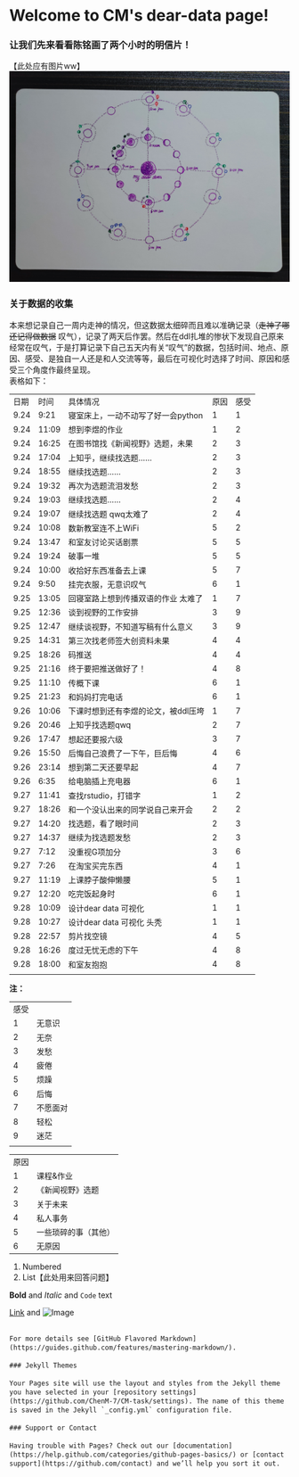 # Welcome to CM's dear-data page!

### 让我们先来看看陈铭画了两个小时的明信片！
【此处应有图片ww】
![deardata1](https://github.com/ChenM-7/CM-task/blob/master/deardata1.jpg)
### 关于数据的收集
本来想记录自己一周内走神的情况，但这数据太细碎而且难以准确记录（~~走神了哪还记得做数据~~ 叹气），记录了两天后作罢。然后在ddl扎堆的惨状下发现自己原来经常在叹气，于是打算记录下自己五天内有关“叹气”的数据，包括时间、地点、原因、感受、是独自一人还是和人交流等等，最后在可视化时选择了时间、原因和感受三个角度作最终呈现。
<br>表格如下：


<table class="table table-bordered table-striped table-condensed">
   <tr>
      <td>日期</td>
      <td>时间</td>
      <td>具体情况</td>
      <td>原因</td>
      <td>感受</td>

   </tr>
   <tr>
      <td>9.24</td>
      <td>9:21</td>
      <td>寝室床上，一动不动写了好一会python</td>
      <td>1</td>
      <td>1</td>

   </tr>
   <tr>
      <td>9.24</td>
      <td>11:09</td>
      <td>想到李煜的作业</td>
      <td>1</td>
      <td>2</td>
 
   </tr>
   <tr>
      <td>9.24</td>
      <td>16:25</td>
      <td>在图书馆找《新闻视野》选题，未果</td>
      <td>2</td>
      <td>3</td>

   </tr>
   <tr>
      <td>9.24</td>
      <td>17:04</td>
      <td>上知乎，继续找选题……</td>
      <td>2</td>
      <td>3</td>

   </tr>
   <tr>
      <td>9.24</td>
      <td>18:55</td>
      <td>继续找选题……</td>
      <td>2</td>
      <td>3</td>

   </tr>
   <tr>
      <td>9.24</td>
      <td>19:32</td>
      <td>再次为选题流泪发愁</td>
      <td>2</td>
      <td>3</td>

   </tr>
   <tr>
      <td>9.24</td>
      <td>19:03</td>
      <td>继续找选题……</td>
      <td>2</td>
      <td>4</td>

   </tr>
   <tr>
      <td>9.24</td>
      <td>19:07</td>
      <td>继续找选题 qwq太难了</td>
      <td>2</td>
      <td>4</td>

   </tr>
   <tr>
      <td>9.24</td>
      <td>10:08</td>
      <td>数新教室连不上WiFi</td>
      <td>5</td>
      <td>2</td>

   </tr>
   <tr>
      <td>9.24</td>
      <td>13:47</td>
      <td>和室友讨论买话剧票</td>
      <td>5</td>
      <td>5</td>

   </tr>
   <tr>
      <td>9.24</td>
      <td>19:24</td>
      <td>破事一堆</td>
      <td>5</td>
      <td>5</td>

   </tr>
   <tr>
      <td>9.24</td>
      <td>10:00</td>
      <td>收拾好东西准备去上课</td>
      <td>5</td>
      <td>7</td>

   </tr>
   <tr>
      <td>9.24</td>
      <td>9:50</td>
      <td>挂完衣服，无意识叹气</td>
      <td>6</td>
      <td>1</td>

   </tr>
   <tr>
      <td>9.25</td>
      <td>13:05</td>
      <td>回寝室路上想到传播双语的作业 太难了</td>
      <td>1</td>
      <td>7</td>

   </tr>
   <tr>
      <td>9.25</td>
      <td>12:36</td>
      <td>谈到视野的工作安排</td>
      <td>3</td>
      <td>9</td>

   </tr>
   <tr>
      <td>9.25</td>
      <td>12:47</td>
      <td>继续谈视野，不知道写稿有什么意义</td>
      <td>3</td>
      <td>9</td>

   </tr>
   <tr>
      <td>9.25</td>
      <td>14:31</td>
      <td>第三次找老师签大创资料未果</td>
      <td>4</td>
      <td>4</td>

   </tr>
   <tr>
      <td>9.25</td>
      <td>18:26</td>
      <td>码推送</td>
      <td>4</td>
      <td>4</td>

   </tr>
   <tr>
      <td>9.25</td>
      <td>21:16</td>
      <td>终于要把推送做好了！</td>
      <td>4</td>
      <td>8</td>

   </tr>
   <tr>
      <td>9.25</td>
      <td>11:10</td>
      <td>传概下课</td>
      <td>6</td>
      <td>1</td>

   </tr>
   <tr>
      <td>9.25</td>
      <td>21:23</td>
      <td>和妈妈打完电话</td>
      <td>6</td>
      <td>1</td>

   </tr>
   <tr>
      <td>9.26</td>
      <td>10:06</td>
      <td>下课时想到还有李煜的论文，被ddl压垮</td>
      <td>1</td>
      <td>7</td>

   </tr>
   <tr>
      <td>9.26</td>
      <td>20:46</td>
      <td>上知乎找选题qwq</td>
      <td>2</td>
      <td>7</td>

   </tr>
   <tr>
      <td>9.26</td>
      <td>17:47</td>
      <td>想起还要报六级</td>
      <td>3</td>
      <td>7</td>

   </tr>
   <tr>
      <td>9.26</td>
      <td>15:50</td>
      <td>后悔自己浪费了一下午，巨后悔</td>
      <td>4</td>
      <td>6</td>

   </tr>
   <tr>
      <td>9.26</td>
      <td>23:14</td>
      <td>想到第二天还要早起</td>
      <td>4</td>
      <td>7</td>

   </tr>
   <tr>
      <td>9.26</td>
      <td>6:35</td>
      <td>给电脑插上充电器</td>
      <td>6</td>
      <td>1</td>

   </tr>
   <tr>
      <td>9.27</td>
      <td>11:41</td>
      <td>查找rstudio，打错字</td>
      <td>1</td>
      <td>2</td>

   </tr>
   <tr>
      <td>9.27</td>
      <td>18:26</td>
      <td>和一个没认出来的同学说自己来开会</td>
      <td>2</td>
      <td>2</td>

   </tr>
   <tr>
      <td>9.27</td>
      <td>14:20</td>
      <td>找选题，看了眼时间</td>
      <td>2</td>
      <td>3</td>

   </tr>
   <tr>
      <td>9.27</td>
      <td>14:37</td>
      <td>继续为找选题发愁</td>
      <td>2</td>
      <td>3</td>

   </tr>
   <tr>
      <td>9.27</td>
      <td>7:12</td>
      <td>没重视G项加分</td>
      <td>3</td>
      <td>6</td>

   </tr>
   <tr>
      <td>9.27</td>
      <td>7:26</td>
      <td>在淘宝买完东西</td>
      <td>4</td>
      <td>1</td>

   </tr>
   <tr>
      <td>9.27</td>
      <td>11:19</td>
      <td>上课脖子酸伸懒腰</td>
      <td>5</td>
      <td>1</td>

   </tr>
   <tr>
      <td>9.27</td>
      <td>12:20</td>
      <td>吃完饭起身时</td>
      <td>6</td>
      <td>1</td>

   </tr>
   <tr>
      <td>9.28</td>
      <td>10:09</td>
      <td>设计dear data 可视化</td>
      <td>1</td>
      <td>1</td>

   </tr>
   <tr>
      <td>9.28</td>
      <td>10:27</td>
      <td>设计dear data 可视化 头秃</td>
      <td>1</td>
      <td>1</td>
 
   </tr>
   <tr>
      <td>9.28</td>
      <td>22:57</td>
      <td>剪片找空镜</td>
      <td>4</td>
      <td>5</td>

   </tr>
   <tr>
      <td>9.28</td>
      <td>16:26</td>
      <td>度过无忧无虑的下午</td>
      <td>4</td>
      <td>8</td>

   </tr>
   <tr>
      <td>9.28</td>
      <td>18:00</td>
      <td>和室友抱抱</td>
      <td>4</td>
      <td>8</td>

   </tr>
   <tr>
      <td></td>
   </tr>
</table>

**注：**
<table class="table table-bordered table-striped table-condensed">
   <tr>
      <td>感受</td>
      <td></td>
   </tr>
   <tr>
      <td>1</td>
      <td>无意识</td>
   </tr>
   <tr>
      <td>2</td>
      <td>无奈</td>
   </tr>
   <tr>
      <td>3</td>
      <td>发愁</td>
   </tr>
   <tr>
      <td>4</td>
      <td>疲倦</td>
   </tr>
   <tr>
      <td>5</td>
      <td>烦躁</td>
   </tr>
   <tr>
      <td>6</td>
      <td>后悔</td>
   </tr>
   <tr>
      <td>7</td>
      <td>不愿面对</td>
   </tr>
   <tr>
      <td>8</td>
      <td>轻松</td>
   </tr>
   <tr>
      <td>9</td>
      <td>迷茫</td>
   </tr>
   <tr>
      <td></td>
   </tr>
</table>

<table class="table table-bordered table-striped table-condensed">
   <tr>
      <td>原因</td>
      <td></td>
   </tr>
   <tr>
      <td>1</td>
      <td>课程&作业</td>
   </tr>
   <tr>
      <td>2</td>
      <td>《新闻视野》选题</td>
   </tr>
   <tr>
      <td>3</td>
      <td>关于未来</td>
   </tr>
   <tr>
      <td>4</td>
      <td>私人事务</td>
   </tr>
   <tr>
      <td>5</td>
      <td>一些琐碎的事（其他）</td>
   </tr>
   <tr>
      <td>6</td>
      <td>无原因</td>
   </tr>
</table>

1. Numbered
2. List【此处用来回答问题】

**Bold** and _Italic_ and `Code` text

[Link](url) and ![Image](src)
```

For more details see [GitHub Flavored Markdown](https://guides.github.com/features/mastering-markdown/).

### Jekyll Themes

Your Pages site will use the layout and styles from the Jekyll theme you have selected in your [repository settings](https://github.com/ChenM-7/CM-task/settings). The name of this theme is saved in the Jekyll `_config.yml` configuration file.

### Support or Contact

Having trouble with Pages? Check out our [documentation](https://help.github.com/categories/github-pages-basics/) or [contact support](https://github.com/contact) and we’ll help you sort it out.
